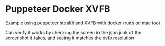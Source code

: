# Puppeteer Docker XVFB

Example using puppeteer stealth and XVFB with docker (runs on mac too)

Can verify it works by checking the screen in the json junk of the screenshot it takes, and seeing it matches the xvfb resolution

